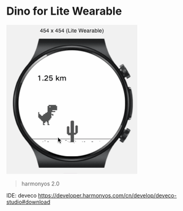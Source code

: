 # Dino for Lite Wearable

![](screen.gif)

> harmonyos 2.0

IDE: deveco
https://developer.harmonyos.com/cn/develop/deveco-studio#download
